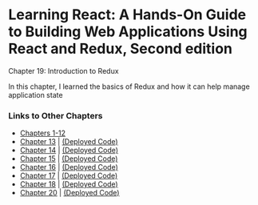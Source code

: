 <h1>Learning React: A Hands-On Guide to Building Web Applications Using React and Redux, Second edition</h1>

Chapter 19: Introduction to Redux

In this chapter, I learned the basics of Redux and how it can help manage application state

<h3>Links to Other Chapters</h3>
<ul>
  <li>
    <a href="https://github.com/justinfrey64/learning-react-chapters-1-through-12">Chapters 1-12</a>
  </li>
  <li>
    <a href="https://github.com/justinfrey64/learning-react-chapter-13">Chapter 13</a> | 
    <a href="https://justinfrey64.github.io/learning-react-chapter-13">(Deployed Code)</a>
  </li>
  <li>
    <a href="https://github.com/justinfrey64/learning-react-chapter-14">Chapter 14</a> | 
    <a href="https://justinfrey64.github.io/learning-react-chapter-14">(Deployed Code)</a>
  </li>
  <li>
    <a href="https://github.com/justinfrey64/learning-react-chapter-15">Chapter 15</a> | 
    <a href="https://justinfrey64.github.io/learning-react-chapter-15">(Deployed Code)</a>
  </li>
  <li>
    <a href="https://github.com/justinfrey64/learning-react-chapter-16">Chapter 16</a> | 
    <a href="https://justinfrey64.github.io/learning-react-chapter-16">(Deployed Code)</a>
  </li>
  <li>
    <a href="https://github.com/justinfrey64/learning-react-chapter-17">Chapter 17</a> | 
    <a href="https://justinfrey64.github.io/learning-react-chapter-17">(Deployed Code)</a>
  </li>
  <li>
    <a href="https://github.com/justinfrey64/learning-react-chapter-18">Chapter 18</a> | 
    <a href="https://justinfrey64.github.io/learning-react-chapter-18">(Deployed Code)</a>
  </li>
  <li>
    <a href="https://github.com/justinfrey64/learning-react-chapter-20">Chapter 20</a> | 
    <a href="https://justinfrey64.github.io/learning-react-chapter-20/">(Deployed Code)</a>
  </li>
</ul>
